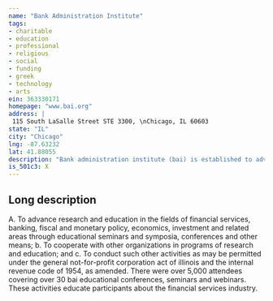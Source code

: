 ```yaml
---
name: "Bank Administration Institute"
tags:
- charitable
- education
- professional
- religious
- social
- funding
- greek
- technology
- arts
ein: 363330171
homepage: "www.bai.org"
address: |
 115 South LaSalle Street STE 3300, \nChicago, IL 60603
state: "IL"
city: "Chicago"
lng: -87.63232
lat: 41.88055
description: "Bank administration institute (bai) is established to advance education in the fields of financial services, banking, and related areas. "
is_501c3: X
---
```


## Long description

A. To advance research and education in the fields of financial services, banking, fiscal and monetary policy, economics, investment and related areas through educational seminars and symposia, conferences and other means; b. To cooperate with other organizations in programs of research and education; and c. To conduct such other activities as may be permitted under the general not-for-profit corporation act of illinois and the internal revenue code of 1954, as amended. There were over 5,000 attendees covering over 30 bai educational conferences, seminars and webinars. These activities educate participants about the financial services industry. 
